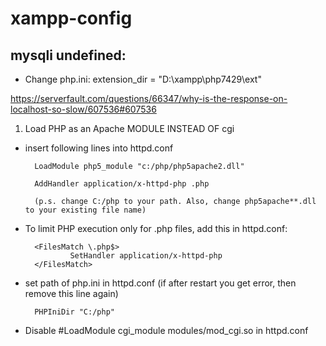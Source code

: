 # xampp-config

## mysqli undefined:
- Change php.ini:
        extension_dir = "D:\xampp\php7429\ext"

https://serverfault.com/questions/66347/why-is-the-response-on-localhost-so-slow/607536#607536

1. Load PHP as an Apache MODULE INSTEAD OF cgi

- insert following lines into httpd.conf

        LoadModule php5_module "c:/php/php5apache2.dll"

        AddHandler application/x-httpd-php .php

        (p.s. change C:/php to your path. Also, change php5apache**.dll to your existing file name)

- To limit PHP execution only for .php files, add this in httpd.conf:

        <FilesMatch \.php$>
                SetHandler application/x-httpd-php 
        </FilesMatch>

- set path of php.ini in httpd.conf (if after restart you get error, then remove this line again)

        PHPIniDir "C:/php"

- Disable #LoadModule cgi_module modules/mod_cgi.so in httpd.conf
